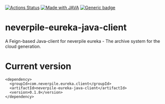 [![Actions Status](https://github.com/levigo/neverpile-eureka-java-client/workflows/Continuous%20Delivery/badge.svg)](https://github.com/levigo/neverpile-eureka-java-client/actions)
[![Made with JAVA](https://img.shields.io/badge/MADE%20with-JAVA-RED.svg)](#JAVA)
[![Generic badge](https://img.shields.io/badge/current%20version-0.1.8-1abc9c.svg)](https://github.com/levigo/neverpile-eureka-java-client/tree/v0.2.60)

# neverpile-eureka-java-client
A Feign-based Java-client for neverpile eureka - The archive system for the cloud generation.

# Current version

    <dependency>
      <groupId>com.neverpile.eureka.client</groupId>
      <artifactId>neverpile-eureka-java-client</artifactId>
      <version>0.1.8</version>
    </dependency>